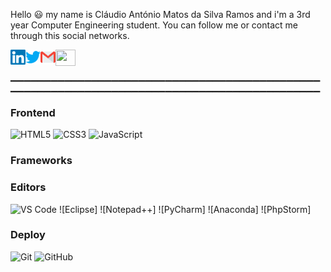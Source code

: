 Hello 😃 my name is Cláudio António Matos da Silva Ramos and i'm a 3rd year Computer Engineering student.
You can follow me or contact me through this social networks.

<a href="https://www.linkedin.com/in/claudioamsramos/"><img align="left" alt="Tiago | Linkedin" width="24px"                            src="https://github.com/hargun79/hargun79/blob/master/Assets/Linkedin.svg" /></a>

<a href="https://twitter.com/camsramos92"><img align="left" alt="Cláudio | Twitter" width="24px" src="https://github.com/hargun79/hargun79/blob/master/Assets/Twitter.svg" /></a>

<a href="mailto:claudioamsramos@hotmail.com"><img align="left" alt="Cláudio | Gmail" width="24px" src="https://github.com/hargun79/hargun79/blob/master/Assets/Gmail.svg" /></a>

<a href="https://discord.gg/eT89Qust"><img align="left" src="https://github.com/gauravghongde/social-icons/blob/master/PNG/Color/Discord.png" width="32px" height="26px"/></a>

<br>
<br>
▁▁▁▁▁▁▁▁▁▁▁▁▁▁▁▁▁▁▁▁▁▁▁▁▁▁▁▁▁▁▁▁▁▁▁▁▁▁▁▁▁▁▁▁▁▁▁▁▁▁▁▁▁▁▁▁▁▁▁▁▁▁▁▁▁▁▁▁▁▁▁▁▁▁▁▁▁▁▁▁▁▁▁▁▁▁▁▁▁▁▁▁
<br>


### Frontend

![HTML5](https://img.shields.io/badge/-HTML5-%23E44D27?style=flat-square&logo=html5&logoColor=ffffff)
![CSS3](https://img.shields.io/badge/-CSS3-%231572B6?style=flat-square&logo=css3)
![JavaScript](https://img.shields.io/badge/-JavaScript-black?style=flat-square&logo=javascript)

### Frameworks

### Editors

![VS Code](http://img.shields.io/badge/-VS%20Code-007ACC?style=flat-square&logo=visual-studio-code)
![Eclipse]
![Notepad++]
![PyCharm]
![Anaconda]
![PhpStorm]

### Deploy

![Git](https://img.shields.io/badge/-Git-black?style=flat-square&logo=git)
![GitHub](https://img.shields.io/badge/-GitHub-181717?style=flat-square&logo=github)


